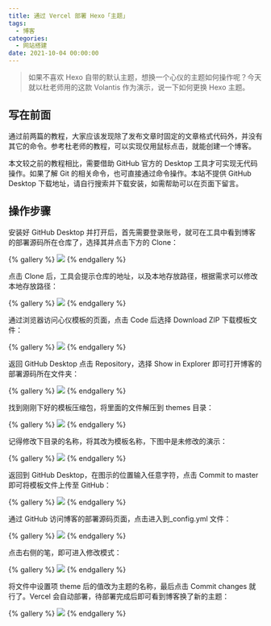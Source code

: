 ```yaml
---
title: 通过 Vercel 部署 Hexo「主题」
tags:
  - 博客
categories:
  - 网站搭建
date: 2021-10-04 00:00:00
---
```


> 如果不喜欢 Hexo 自带的默认主题，想换一个心仪的主题如何操作呢？今天就以杜老师用的这款 Volantis 作为演示，说一下如何更换 Hexo 主题。

<!-- more -->

## 写在前面

通过前两篇的教程，大家应该发现除了发布文章时固定的文章格式代码外，并没有其它的命令。参考杜老师的教程，可以实现仅用鼠标点击，就能创建一个博客。

本文较之前的教程相比，需要借助 GitHub 官方的 Desktop 工具才可实现无代码操作。如果了解 Git 的相关命令，也可直接通过命令操作。本站不提供  GitHub Desktop 下载地址，请自行搜索并下载安装，如需帮助可以在页面下留言。

## 操作步骤

安装好 GitHub Desktop 并打开后，首先需要登录账号，就可在工具中看到博客的部署源码所在仓库了，选择其并点击下方的 Clone：

{% gallery %}
![](https://cdn.dusays.com/2021/10/389-1.jpg)
{% endgallery %}

点击 Clone 后，工具会提示仓库的地址，以及本地存放路径，根据需求可以修改本地存放路径：

{% gallery %}
![](https://cdn.dusays.com/2021/10/389-2.jpg)
{% endgallery %}

通过浏览器访问心仪模板的页面，点击 Code 后选择 Download ZIP 下载模板文件：

{% gallery %}
![](https://cdn.dusays.com/2021/10/389-3.jpg)
{% endgallery %}

返回 GitHub Desktop 点击 Repository，选择 Show in Explorer 即可打开博客的部署源码所在文件夹：

{% gallery %}
![](https://cdn.dusays.com/2021/10/389-4.jpg)
{% endgallery %}

找到刚刚下好的模板压缩包，将里面的文件解压到 themes 目录：

{% gallery %}
![](https://cdn.dusays.com/2021/10/389-5.jpg)
{% endgallery %}

记得修改下目录的名称，将其改为模板名称，下图中是未修改的演示：

{% gallery %}
![](https://cdn.dusays.com/2021/10/389-6.jpg)
{% endgallery %}

返回到 GitHub Desktop，在图示的位置输入任意字符，点击 Commit to master 即可将模板文件上传至 GitHub：

{% gallery %}
![](https://cdn.dusays.com/2021/10/389-7.jpg)
{% endgallery %}

通过 GitHub 访问博客的部署源码页面，点击进入到_config.yml 文件：

{% gallery %}
![](https://cdn.dusays.com/2021/10/389-8.jpg)
{% endgallery %}

点击右侧的笔，即可进入修改模式：

{% gallery %}
![](https://cdn.dusays.com/2021/10/389-9.jpg)
{% endgallery %}

将文件中设置项 theme 后的值改为主题的名称，最后点击 Commit changes 就行了。Vercel 会自动部署，待部署完成后即可看到博客换了新的主题：

{% gallery %}
![](https://cdn.dusays.com/2021/10/389-10.jpg)
{% endgallery %}

